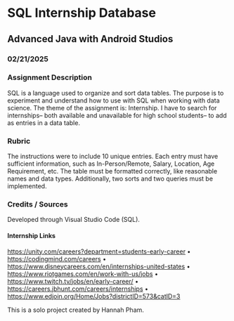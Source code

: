 # SQL Internship Database
## Advanced Java with Android Studios
### 02/21/2025
### Assignment Description
SQL is a language used to organize and sort data tables. The purpose is to experiment and understand how to use with SQL when working with data science. The theme of the assignment is: Internship. I have to search for internships– both available and unavailable for high school students– to add as entries in a data table.

### Rubric
The instructions were to include 10 unique entries. Each entry must have sufficient information, such as In-Person/Remote, Salary, Location, Age Requirement, etc. The table must be formatted correctly, like reasonable names and data types. Additionally, two sorts and two queries must be implemented.

### Credits / Sources
Developed through Visual Studio Code (SQL).

#### Internship Links
https://unity.com/careers?department=students-early-career • https://codingmind.com/careers • https://www.disneycareers.com/en/internships-united-states • https://www.riotgames.com/en/work-with-us/jobs • https://www.twitch.tv/jobs/en/early-career/ • https://careers.jbhunt.com/careers/internships • https://www.edjoin.org/Home/Jobs?districtID=573&catID=3

This is a solo project created by Hannah Pham.
